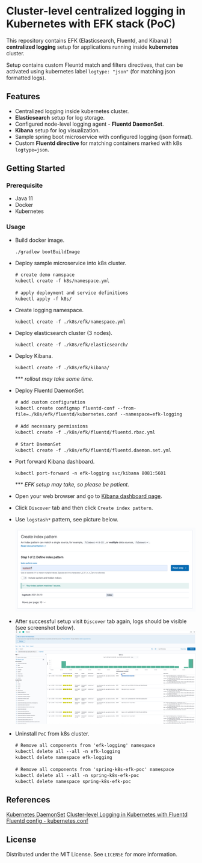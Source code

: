 # Cluster-level centralized logging in Kubernetes with EFK stack (PoC)

This repository contains EFK (Elasticsearch, Fluentd, and Kibana) ) **centralized logging** setup for applications running inside **kubernetes** cluster.

Setup contains custom Fleuntd match and filters directives, that can be activated using kubernetes label `logtype: "json"` (for matching json formatted logs).

## Features

* Centralized logging inside kubernetes cluster.
* **Elasticsearch** setup for log storage.  
* Configured node-level logging agent - **Fluentd DaemonSet**.
* **Kibana** setup for log visualization.
* Sample spring boot microservice with configured logging (json format).
* Custom **Fluentd directive** for matching containers marked with k8s `logtype=json`.

## Getting Started

### Prerequisite

* Java 11
* Docker
* Kubernetes

### Usage

* Build docker image.
  ```shell
  ./gradlew bootBuildImage
  ```

* Deploy sample microservice into k8s cluster.
  ```shell
  # create demo namspace
  kubectl create -f k8s/namespace.yml
  
  # apply deployment and service definitions
  kubectl apply -f k8s/
  ```

* Create logging namespace.
  ```shell
  kubectl create -f ./k8s/efk/namespace.yml
  ```
* Deploy elasticsearch cluster (3 nodes).
  ```shell
  kubectl create -f ./k8s/efk/elasticsearch/
  ```

* Deploy Kibana.
  ```shell
  kubectl create -f ./k8s/efk/kibana/
  ```
  *** *rollout may take some time.*

* Deploy Fluentd DaemonSet.
  ```shell
  # add custom configuration
  kubectl create configmap fluentd-conf --from-file=./k8s/efk/fluentd/kubernetes.conf --namespace=efk-logging
  
  # Add necessary permissions
  kubectl create -f ./k8s/efk/fluentd/fluentd.rbac.yml
  
  # Start DaemonSet
  kubectl create -f ./k8s/efk/fluentd/fluentd.daemon.set.yml
  ```

* Port forward Kibana dashboard.
  ```shell
  kubectl port-forward -n efk-logging svc/kibana 8081:5601
  ```
  *** *EFK setup may take, so please be patient.*

* Open your web browser and go to [Kibana dashboard page](http://localhost:8081/).

* Click `Discover` tab and then click `Create index pattern`. 

* Use `logstash*` pattern, see picture below.
  
  ![create-kibana-index-pattern.png](./_docs/img/create-kibana-index-pattern.png)
  

* After successful setup visit `Discover` tab again, logs should be visible (see screenshot below).
  ![kibana-log-view.png](./_docs/img/kibana-log-view.png)
  
* Uninstall `PoC` from k8s cluster.
  ```shell
  # Remove all components from 'efk-logging' namespace
  kubectl delete all --all -n efk-logging
  kubectl delete namespace efk-logging
  
  # Remove all components from 'spring-k8s-efk-poc' namespace
  kubectl delete all --all -n spring-k8s-efk-poc
  kubectl delete namespace spring-k8s-efk-poc
  ```

## References

[Kubernetes DaemonSet](https://kubernetes.io/docs/concepts/workloads/controllers/daemonset/)
[Cluster-level Logging in Kubernetes with Fluentd](https://medium.com/kubernetes-tutorials/cluster-level-logging-in-kubernetes-with-fluentd-e59aa2b6093a)
[Fluentd config - kubernetes.conf](https://github.com/fluent/fluentd-kubernetes-daemonset/blob/master/docker-image/v1.11/debian-elasticsearch7/conf/kubernetes.conf)

## License

Distributed under the MIT License. See `LICENSE` for more information.